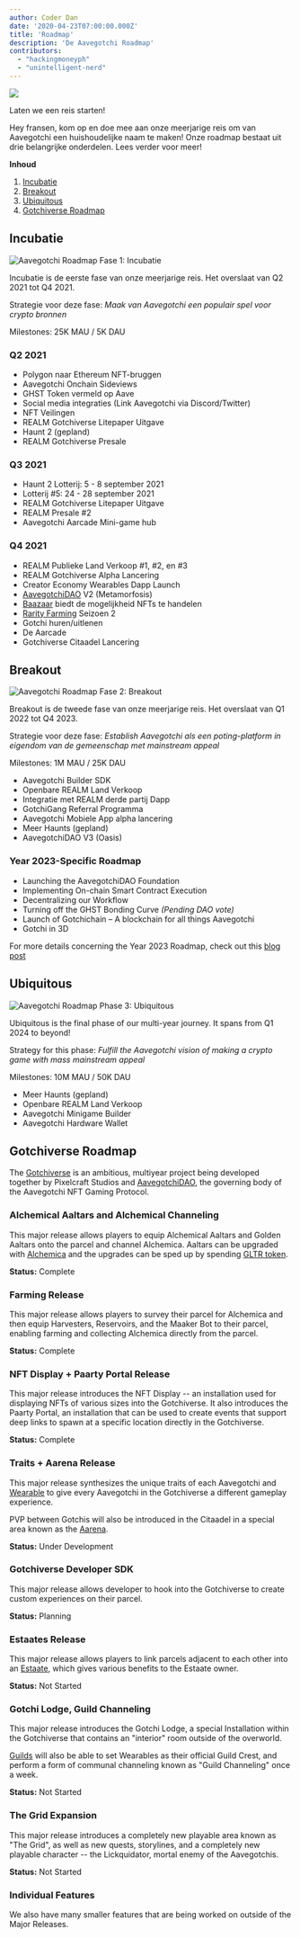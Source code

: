 ```yaml
---
author: Coder Dan
date: '2020-04-23T07:00:00.000Z'
title: 'Roadmap'
description: 'De Aavegotchi Roadmap'
contributors:
  - "hackingmoneyph"
  - "unintelligent-nerd"
---
```


<div class="headerImageContainer">
<img class="headerImage" src="/roadmap/roadmap.png">
<p class="headerImageText">Laten we een reis starten!</p>
</div>

Hey fransen, kom op en doe mee aan onze meerjarige reis om van Aavegotchi een huishoudelijke naam te maken! Onze roadmap bestaat uit drie belangrijke onderdelen. Lees verder voor meer!

<div class="contentsBox">

**Inhoud**

<ol>
<li><a href=#incubation>Incubatie</a></li>
<li><a href=#breakout>Breakout</a></li>
<li><a href=#ubiquitous>Ubiquitous</a></li>
<li><a href=#gotchiverse-roadmap>Gotchiverse Roadmap</a></li>
</ol>

</div>

## Incubatie

<img class = "bodyImage" src = "/roadmap/phase-1-incubation.png" alt = "Aavegotchi Roadmap Fase 1: Incubatie" />

Incubatie is de eerste fase van onze meerjarige reis. Het overslaat van Q2 2021 tot Q4 2021.

Strategie voor deze fase: *Maak van Aavegotchi een populair spel voor crypto bronnen*

Milestones: 25K MAU / 5K DAU

### Q2 2021

* Polygon naar Ethereum NFT-bruggen
* Aavegotchi Onchain Sideviews
* GHST Token vermeld op Aave
* Social media integraties (Link Aavegotchi via Discord/Twitter)
* NFT Veilingen
* REALM Gotchiverse Litepaper Uitgave
* Haunt 2 (gepland)
* REALM Gotchiverse Presale

### Q3 2021

* Haunt 2 Lotterij: 5 - 8 september 2021
* Lotterij #5: 24 - 28 september 2021
* REALM Gotchiverse Litepaper Uitgave
* REALM Presale #2
* Aavegotchi Aarcade Mini-game hub

### Q4 2021

* REALM Publieke Land Verkoop #1, #2, en #3
* REALM Gotchiverse Alpha Lancering
* Creator Economy Wearables Dapp Launch
* [AavegotchiDAO](/dao) V2 (Metamorfosis)
* [Baazaar](/baazaar) biedt de mogelijkheid NFTs te handelen
* [Rarity Farming](/rarity-farming) Seizoen 2
* Gotchi huren/uitlenen
* De Aarcade
* Gotchiverse Citaadel Lancering

## Breakout

<img class = "bodyImage" src = "/roadmap/phase-2-breakout.png" alt = "Aavegotchi Roadmap Fase 2: Breakout" />

Breakout is de tweede fase van onze meerjarige reis. Het overslaat van Q1 2022 tot Q4 2023.

Strategie voor deze fase: *Establish Aavegotchi als een poting-platform in eigendom van de gemeenschap met mainstream appeal*

Milestones: 1M MAU / 25K DAU

* Aavegotchi Builder SDK
* Openbare REALM Land Verkoop
* Integratie met REALM derde partij Dapp
* GotchiGang Referral Programma
* Aavegotchi Mobiele App alpha lancering
* Meer Haunts (gepland)
* AavegotchiDAO V3 (Oasis)

### Year 2023-Specific Roadmap

* Launching the AavegotchiDAO Foundation
* Implementing On-chain Smart Contract Execution
* Decentralizing our Workflow
* Turning off the GHST Bonding Curve *(Pending DAO vote)*
* Launch of Gotchichain – A blockchain for all things Aavegotchi
* Gotchi in 3D

For more details concerning the Year 2023 Roadmap, check out this [blog post](https://blog.aavegotchi.com/2023-year-of-the-gotchi-roadmap/)

## Ubiquitous

<img class = "bodyImage" src = "/roadmap/phase-3-ubiquitous.png" alt = "Aavegotchi Roadmap Phase 3: Ubiquitous" />

Ubiquitous is the final phase of our multi-year journey. It spans from Q1 2024 to beyond!

Strategy for this phase: *Fulfill the Aavegotchi vision of making a crypto game with mass mainstream appeal*

Milestones: 10M MAU / 50K DAU

* Meer Haunts (gepland)
* Openbare REALM Land Verkoop
* Aavegotchi Minigame Builder
* Aavegotchi Hardware Wallet

## Gotchiverse Roadmap

The [Gotchiverse](/gotchiverse) is an ambitious, multiyear project being developed together by Pixelcraft Studios and [AavegotchiDAO](/dao), the governing body of the Aavegotchi NFT Gaming Protocol.

### Alchemical Aaltars and Alchemical Channeling

This major release allows players to equip Alchemical Aaltars and Golden Aaltars onto the parcel and channel Alchemica. Aaltars can be upgraded with [Alchemica](/gotchus-alchemica) and the upgrades can be sped up by spending [GLTR token](/gotchus-alchemica-exchange#gltr-token).

**Status:** Complete

### Farming Release

This major release allows players to survey their parcel for Alchemica and then equip Harvesters, Reservoirs, and the Maaker Bot to their parcel, enabling farming and collecting Alchemica directly from the parcel.

**Status:** Complete

### NFT Display + Paarty Portal Release

This major release introduces the NFT Display -- an installation used for displaying NFTs of various sizes into the Gotchiverse. It also introduces the Paarty Portal, an installation that can be used to create events that support deep links to spawn at a specific location directly in the Gotchiverse.

**Status:** Complete

### Traits + Aarena Release

This major release synthesizes the unique traits of each Aavegotchi and [Wearable](/wearables) to give every Aavegotchi in the Gotchiverse a different gameplay experience.

PVP between Gotchis will also be introduced in the Citaadel in a special area known as the [Aarena](/aarena).

**Status:** Under Development

### Gotchiverse Developer SDK

This major release allows developer to hook into the Gotchiverse to create custom experiences on their parcel.

**Status:** Planning

### Estaates Release

This major release allows players to link parcels adjacent to each other into an [Estaate](/estaates), which gives various benefits to the Estaate owner.

**Status:** Not Started

### Gotchi Lodge, Guild Channeling

This major release introduces the Gotchi Lodge, a special Installation within the Gotchiverse that contains an "interior" room outside of the overworld.

[Guilds](/guild) will also be able to set Wearables as their official Guild Crest, and perform a form of communal channeling known as "Guild Channeling" once a week.

**Status:** Not Started

### The Grid Expansion

This major release introduces a completely new playable area known as "The Grid", as well as new quests, storylines, and a completely new playable character -- the Lickquidator, mortal enemy of the Aavegotchis.

**Status:** Not Started

### Individual Features

We also have many smaller features that are being worked on outside of the Major Releases.